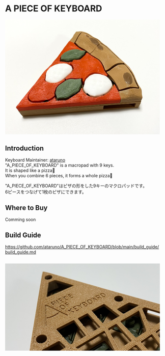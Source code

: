 # A PIECE OF KEYBOARD

![Example Image](https://github.com/ataruno/A_PIECE_OF_KEYBOARD/blob/main/image/A_PIECE_OF_KEYBOARD_1.JPEG)

## Introduction
Keyboard Maintainer: [ataruno](https://github.com/ataruno)  
"A_PIECE_OF_KEYBOARD" is a macropad with 9 keys.  
It is shaped like a pizza🍕  
When you combine 6 pieces, it forms a whole pizza🍕  

"A_PIECE_OF_KEYBOARD"はピザの形をした9キーのマクロパッドです。  
6ピースをつなげて1枚のピザにできます。  

## Where to Buy
Comming soon

## Build Guide
https://github.com/ataruno/A_PIECE_OF_KEYBOARD/blob/main/build_guide/build_guide.md

## 
![Example Image](https://github.com/ataruno/A_PIECE_OF_KEYBOARD/blob/main/image/A_PIECE_OF_KEYBOARD_2.JPEG)
